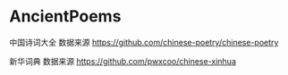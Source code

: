 # AncientPoems
中国诗词大全
数据来源 https://github.com/chinese-poetry/chinese-poetry

新华词典
数据来源 https://github.com/pwxcoo/chinese-xinhua
